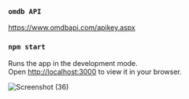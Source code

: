 ### `omdb API`
https://www.omdbapi.com/apikey.aspx

### `npm start`

Runs the app in the development mode.\
Open [http://localhost:3000](http://localhost:3000) to view it in your browser.


![Screenshot (36)](https://user-images.githubusercontent.com/26456500/196350564-68dd0e0f-d569-4731-a281-db10c53f77c2.png)





